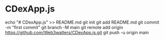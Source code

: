 # CDexApp.js
echo "# CDexApp.js" >> README.md
git init
git add README.md
git commit -m "first commit"
git branch -M main
git remote add origin https://github.com/Web3walters/CDexApp.js.git
git push -u origin main

